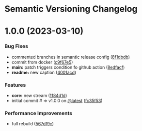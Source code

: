 # Semantic Versioning Changelog

# 1.0.0 (2023-03-10)


### Bug Fixes

* commented branches in semantic release config ([8f1dbdb](https://github.com/shampoon/semantic-release/commit/8f1dbdbe0b657934d66c399422500989a3344c31))
* commit from docker ([c9f67e5](https://github.com/shampoon/semantic-release/commit/c9f67e59cd9bd9db5f8e4b07a0d71a4eb27532d5))
* **main:** patch triggers condition fo github action ([8edfacf](https://github.com/shampoon/semantic-release/commit/8edfacf6d39ec15f19ad84f59cf872ff920f069c))
* **readme:** new caption ([4001acd](https://github.com/shampoon/semantic-release/commit/4001acda288e163e885689e2253fac5254626d7c))


### Features

* **core:** new stream ([1184d1d](https://github.com/shampoon/semantic-release/commit/1184d1da9eff392a5d401a860730c169352f6cf4))
* initial commit # => v1.0.0 on [@latest](https://github.com/latest) ([fc35f53](https://github.com/shampoon/semantic-release/commit/fc35f53124ccdb27f33f2fd4ce4824b76bc290c6))


### Performance Improvements

* full rebuild ([567df9c](https://github.com/shampoon/semantic-release/commit/567df9c5319fa7b543d4b3a0977b06582a093c3a))
